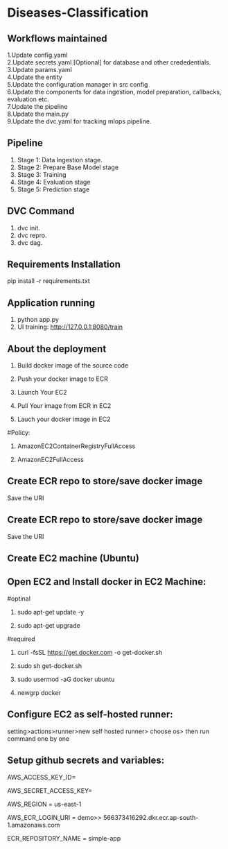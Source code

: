 # Diseases-Classification

## Workflows maintained

1.Update config.yaml<br>
2.Update secrets.yaml [Optional] for database and other crededentials. <br>
3.Update params.yaml <br>
4.Update the entity <br>
5.Update the configuration manager in src config <br>
6.Update the components for data ingestion, model preparation, callbacks, evaluation etc. <br>
7.Update the pipeline <br>
8.Update the main.py <br>
9.Update the dvc.yaml for tracking mlops pipeline.<br>



## Pipeline

1. Stage 1: Data Ingestion stage.<br>
2. Stage 2: Prepare Base Model stage<br>
3. Stage 3: Training<br>
4. Stage 4: Evaluation stage<br>
5. Stage 5: Prediction stage<br>


## DVC Command

1. dvc init.<br>
2. dvc repro.<br>
3. dvc dag.<br>

## Requirements Installation
pip install -r requirements.txt<br>

## Application running
1. python app.py<br>
2. UI training: http://127.0.0.1:8080/train<br>


## About the deployment

1. Build docker image of the source code<br>

2. Push your docker image to ECR<br>

3. Launch Your EC2 <br>

4. Pull Your image from ECR in EC2<br>

5. Lauch your docker image in EC2<br>

#Policy:<br>

1. AmazonEC2ContainerRegistryFullAccess<br>

2. AmazonEC2FullAccess<br>

## Create ECR repo to store/save docker image

Save the URI<br>

## Create ECR repo to store/save docker image
Save the URI

## Create EC2 machine (Ubuntu)

## Open EC2 and Install docker in EC2 Machine:

#optinal<br>

1. sudo apt-get update -y<br>

2. sudo apt-get upgrade<br>

#required<br>

1. curl -fsSL https://get.docker.com -o get-docker.sh<br>

2. sudo sh get-docker.sh<br>

3. sudo usermod -aG docker ubuntu<br>

4. newgrp docker<br>

## Configure EC2 as self-hosted runner:

setting>actions>runner>new self hosted runner> choose os> then run command one by one<br>

## Setup github secrets and variables:

AWS_ACCESS_KEY_ID= <br>

AWS_SECRET_ACCESS_KEY= <br>

AWS_REGION = us-east-1 <br>

AWS_ECR_LOGIN_URI = demo>>  566373416292.dkr.ecr.ap-south-1.amazonaws.com <br>

ECR_REPOSITORY_NAME = simple-app <br>






